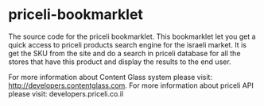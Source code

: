 # priceli-bookmarklet
The source code for the priceli bookmarklet.    This bookmarklet let you get a quick access to priceli products search engine for the israeli market.   It is get the SKU from the site and do a search in priceli database for all the stores that have this product and display the results to the end user.

For more information about Content Glass system please visit:
http://developers.contentglass.com.
For more information about priceli API please visit:
developers.priceli.co.il
